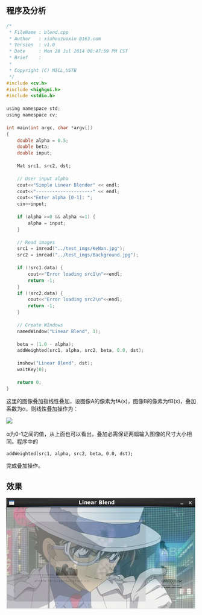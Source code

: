 <!---title:OpenCV基础篇之图片叠加-->
<!---keywords:OpenCV-->
<!---date:2014-09-18-->

## 程序及分析

```c
/*
 * FileName : blend.cpp
 * Author   : xiahouzuoxin @163.com
 * Version  : v1.0
 * Date     : Mon 28 Jul 2014 08:47:59 PM CST
 * Brief    : 
 * 
 * Copyright (C) MICL,USTB
 */
#include <cv.h>
#include <highgui.h>
#include <stdio.h>

using namespace std;
using namespace cv;

int main(int argc, char *argv[])
{
    double alpha = 0.5;
    double beta;
    double input;

    Mat src1, src2, dst;

    // User input alpha
    cout<<"Simple Linear Blender" << endl;
    cout<<"---------------------" << endl;
    cout<<"Enter alpha [0-1]: ";
    cin>>input;

    if (alpha >=0 && alpha <=1) {
        alpha = input;
    }

    // Read images
    src1 = imread("../test_imgs/KeNan.jpg");
    src2 = imread("../test_imgs/Background.jpg");

    if (!src1.data) {
        cout<<"Error loading src1\n"<<endl;
        return -1;
    }
    if (!src2.data) {
        cout<<"Error loading src2\n"<<endl;
        return -1;
    }

    // Create WIndows
    namedWindow("Linear Blend", 1);

    beta = (1.0 - alpha);
    addWeighted(src1, alpha, src2, beta, 0.0, dst);

    imshow("Linear Blend", dst);
    waitKey(0);

    return 0;
}
```

这里的图像叠加指线性叠加，设图像A的像素为fA(x)，图像B的像素为fB(x)，叠加系数为α，则线性叠加操作为：

<img src="http://www.forkosh.com/mathtex.cgi? \Large g(x)=\alpha f_A(x)+(1-\alpha)f_B(x)">

α为0-1之间的值，从上面也可以看出，叠加必需保证两幅输入图像的尺寸大小相同。程序中的

```
addWeighted(src1, alpha, src2, beta, 0.0, dst);
```

完成叠加操作。

## 效果

![result]


[result]:../images/OpenCV基础篇之图片叠加/result.png
